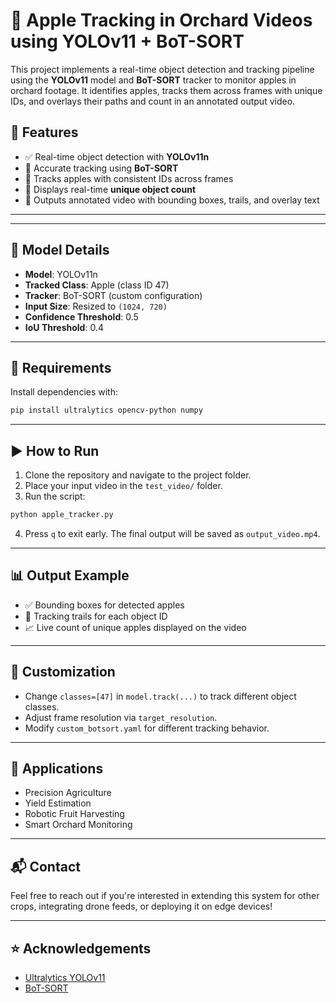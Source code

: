 
# 🍎 Apple Tracking in Orchard Videos using YOLOv11 + BoT-SORT

This project implements a real-time object detection and tracking pipeline using the **YOLOv11** model and **BoT-SORT** tracker to monitor apples in orchard footage. It identifies apples, tracks them across frames with unique IDs, and overlays their paths and count in an annotated output video.


## 🚀 Features

- ✅ Real-time object detection with **YOLOv11n**
- 🎯 Accurate tracking using **BoT-SORT**
- 🔄 Tracks apples with consistent IDs across frames
- 🧮 Displays real-time **unique object count**
- 🎥 Outputs annotated video with bounding boxes, trails, and overlay text

---




---

## 🧠 Model Details

- **Model**: YOLOv11n
- **Tracked Class**: Apple (class ID 47)
- **Tracker**: BoT-SORT (custom configuration)
- **Input Size**: Resized to `(1024, 720)`
- **Confidence Threshold**: 0.5
- **IoU Threshold**: 0.4

---

## 🔧 Requirements

Install dependencies with:

```bash
pip install ultralytics opencv-python numpy
````

---

## ▶️ How to Run

1. Clone the repository and navigate to the project folder.
2. Place your input video in the `test_video/` folder.
3. Run the script:

```bash
python apple_tracker.py
```

4. Press `q` to exit early. The final output will be saved as `output_video.mp4`.

---

## 📊 Output Example

* ✅ Bounding boxes for detected apples
* 🎨 Tracking trails for each object ID
* 📈 Live count of unique apples displayed on the video

---

## 🧩 Customization

* Change `classes=[47]` in `model.track(...)` to track different object classes.
* Adjust frame resolution via `target_resolution`.
* Modify `custom_botsort.yaml` for different tracking behavior.

---

## 📌 Applications

* Precision Agriculture
* Yield Estimation
* Robotic Fruit Harvesting
* Smart Orchard Monitoring

---

## 📬 Contact

Feel free to reach out if you're interested in extending this system for other crops, integrating drone feeds, or deploying it on edge devices!

---


## ⭐ Acknowledgements

* [Ultralytics YOLOv11](https://github.com/ultralytics/ultralytics)
* [BoT-SORT](https://github.com/mikel-brostrom/Yolov5_DeepSort_Pytorch)

